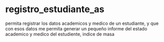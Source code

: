 # registro_estudiante_as
permita registrar los datos academicos y medico de un estudiante, y que con esos datos me permita generar un pequeño informe del estado academico y medico del estudiente, indice de masa
